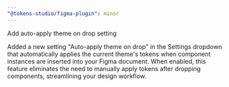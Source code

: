 ```yaml
---
"@tokens-studio/figma-plugin": minor
---
```


Add auto-apply theme on drop setting

Added a new setting "Auto-apply theme on drop" in the Settings dropdown that automatically applies the current theme's tokens when component instances are inserted into your Figma document. When enabled, this feature eliminates the need to manually apply tokens after dropping components, streamlining your design workflow.
